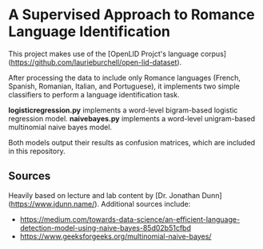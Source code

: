 # A Supervised Approach to Romance Language Identification
This project makes use of the [OpenLID Projct's language corpus] (https://github.com/laurieburchell/open-lid-dataset). 

After processing the data to include only Romance languages (French, Spanish, Romanian, Italian, and Portuguese), it implements two simple classifiers to perform a language identification task. 

**logisticregression.py** implements a word-level bigram-based logistic regression model. **naivebayes.py** implements a word-level unigram-based multinomial naive bayes model. 

Both models output their results as confusion matrices, which are included in this repository. 

## Sources 
Heavily based on lecture and lab content by [Dr. Jonathan Dunn] (https://www.jdunn.name/). 
Additional sources include: 
- https://medium.com/towards-data-science/an-efficient-language-detection-model-using-naive-bayes-85d02b51cfbd 
- https://www.geeksforgeeks.org/multinomial-naive-bayes/